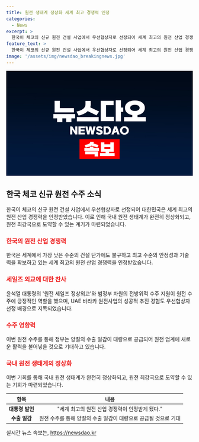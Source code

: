 ```yaml
---
title: 원전 생태계 정상화 세계 최고 경쟁력 인정
categories:
  - News
excerpt: >
  한국이 체코의 신규 원전 건설 사업에서 우선협상자로 선정되어 세계 최고의 원전 산업 경쟁력을 인정받았다. 윤석열 대통령은 팀 코리아로 뛰어난 성과를 이뤘다며 기업, 정부 관계자 및 국민에 감사를 표했고, 최종 계약을 달성하도록 당부했다. 대통령실은 우선협상대상자로 선정된 배경에 대한 고위 관계자의 설명과 함께 이번 원전 수주로 양질의 수출 일감이 대량으로 공급되어 원전 업계에 새로운 활력을 불어넣을 것으로 예상했다. 또한, 이번 기회를 통해 국내 원전 생태계가 완전히 정상화되고 원전 최강국으로 도약할 수 있을 것으로 기대했다.
feature_text: >
  한국이 체코의 신규 원전 건설 사업에서 우선협상자로 선정되어 세계 최고의 원전 산업 경쟁력을 인정받았다. 윤석열 대통령은 팀 코리아로 뛰어난 성과를 이뤘다며 기업, 정부 관계자 및 국민에 감사를 표했고, 최종 계약을 달성하도록 당부했다. 대통령실은 우선협상대상자로 선정된 배경에 대한 고위 관계자의 설명과 함께 이번 원전 수주로 양질의 수출 일감이 대량으로 공급되어 원전 업계에 새로운 활력을 불어넣을 것으로 예상했다. 또한, 이번 기회를 통해 국내 원전 생태계가 완전히 정상화되고 원전 최강국으로 도약할 수 있을 것으로 기대했다.
image: '/assets/img/newsdao_breakingnews.jpg'
---
```


<p><img src="/assets/img/newsdao_breakingnews.jpg" alt="pcversion 속보" /></p>

<h2 data-ke-size="size26">한국 체코 신규 원전 수주 소식</h2>

<p data-ke-size="size16">한국이 체코의 신규 원전 건설 사업에서 우선협상자로 선정되어 대한민국은 세계 최고의 원전 산업 경쟁력을 인정받았습니다. 이로 인해 국내 원전 생태계가 완전히 정상화되고, 원전 최강국으로 도약할 수 있는 계기가 마련되었습니다.</p>

<h3><b><span style="color: #ee2323;">한국의 원전 산업 경쟁력</span></b></h3>

<p data-ke-size="size16">한국은 세계에서 가장 낮은 수준의 건설 단가에도 불구하고 최고 수준의 안정성과 기술력을 확보하고 있는 세계 최고의 원전 산업 경쟁력을 인정받았습니다.</p>

<h3><b><span style="color: #ee2323;">세일즈 외교에 대한 찬사</span></b></h3>

<p data-ke-size="size16">윤석열 대통령의 '원전 세일즈 정상외교'와 범정부 차원의 전방위적 수주 지원이 원전 수주에 긍정적인 역할을 했으며, UAE 바라카 원전사업의 성공적 추진 경험도 우선협상자 선정 배경으로 지목되었습니다.</p>

<h3><b><span style="color: #ee2323;">수주 영향력</span></b></h3>

<p data-ke-size="size16">이번 원전 수주를 통해 정부는 양질의 수출 일감이 대량으로 공급되어 원전 업계에 새로운 활력을 불어넣을 것으로 기대하고 있습니다.</p>

<h3><b><span style="color: #ee2323;">국내 원전 생태계의 정상화</span></b></h3>

<p data-ke-size="size16">이번 기회를 통해 국내 원전 생태계가 완전히 정상화되고, 원전 최강국으로 도약할 수 있는 기회가 마련되었습니다.</p>

<table>
    <thead>
        <tr>
            <th style="text-align: center;">항목</th>
            <th style="text-align: center;">내용</th>
        </tr>
    </thead>
    <tbody>
        <tr>
            <td style="text-align: center;"><b>대통령 발언</b></td>
            <td style="text-align: center;">"세계 최고의 원전 산업 경쟁력이 인정받게 됐다."</td>
        </tr>
        <tr>
            <td style="text-align: center;"><b>수출 일감</b></td>
            <td style="text-align: center;">원전 수주를 통해 양질의 수출 일감이 대량으로 공급될 것으로 기대</td>
        </tr>
    </tbody>
</table>
실시간 뉴스 속보는, <a href="https://newsdao.kr" rel="dofollow">https://newsdao.kr</a>


